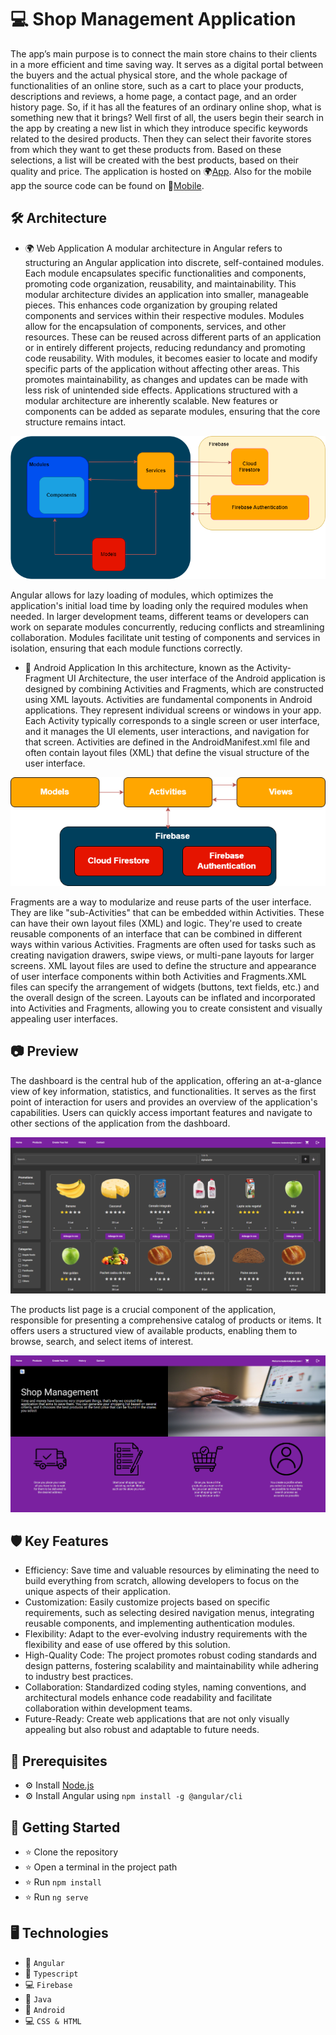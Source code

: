 # 💻 Shop Management Application
The app’s main purpose is to connect the main store chains to their clients in a more efficient and time saving way. It serves as a digital portal between the buyers and the actual physical store, and the whole package of functionalities of an online store, such as a cart to place your products, descriptions and reviews, a home page, a contact page, and an order history page.
So, if it has all the features of an ordinary online shop, what is something new that it brings? Well first of all, the users begin their search in the app by creating a new list in which they introduce specific keywords related to the desired products. Then they can select their favorite stores from which they want to get these products from. Based on these selections, a list will be created with the best products, based on their quality and price. 
The application is hosted on 🌍[App](https://shopmanagement-af64b.web.app/).
Also for the mobile app the source code can be found on 📱[Mobile](https://github.com/Piciorus-Ovidiu-Mihai/ShopManagement/tree/main/shop-management-android).

## 🛠️ Architecture
* 🌍 Web Application
A modular architecture in Angular refers to structuring an Angular application into discrete, self-contained modules. Each module encapsulates specific functionalities and components, promoting code organization, reusability, and maintainability.
This modular architecture divides an application into smaller, manageable pieces. This enhances code organization by grouping related components and services within their respective modules. Modules allow for the encapsulation of components, services, and other resources. These can be reused across different parts of an application or in entirely different projects, reducing redundancy and promoting code reusability.
With modules, it becomes easier to locate and modify specific parts of the application without affecting other areas. This promotes maintainability, as changes and updates can be made with less risk of unintended side effects.
Applications structured with a modular architecture are inherently scalable. New features or components can be added as separate modules, ensuring that the core structure remains intact.

<p align="center">
 <img src="https://github.com/Piciorus-Ovidiu-Mihai/Photos/blob/master/diagrama-arhitectura-new-new.png">
</p>

Angular allows for lazy loading of modules, which optimizes the application's initial load time by loading only the required modules when needed.
In larger development teams, different teams or developers can work on separate modules concurrently, reducing conflicts and streamlining collaboration.
Modules facilitate unit testing of components and services in isolation, ensuring that each module functions correctly.

* 📱 Android Application
In this architecture, known as the Activity-Fragment UI Architecture, the user interface of the Android application is designed by combining Activities and Fragments, which are constructed using XML layouts.
Activities are fundamental components in Android applications. They represent individual screens or windows in your app. Each Activity typically corresponds to a single screen or user interface, and it manages the UI elements, user interactions, and navigation for that screen.
Activities are defined in the AndroidManifest.xml file and often contain layout files (XML) that define the visual structure of the user interface.

<p align="center">
 <img src="https://github.com/Piciorus-Ovidiu-Mihai/Photos/blob/master/diagram-android-new-new.png">
</p>

Fragments are a way to modularize and reuse parts of the user interface. They are like "sub-Activities" that can be embedded within Activities.
These can have their own layout files (XML) and logic. They're used to create reusable components of an interface that can be combined in different ways within various Activities.
Fragments are often used for tasks such as creating navigation drawers, swipe views, or multi-pane layouts for larger screens.
XML layout files are used to define the structure and appearance of user interface components within both Activities and Fragments.XML files can specify the arrangement of widgets (buttons, text fields, etc.) and the overall design of the screen. 
Layouts can be inflated and incorporated into Activities and Fragments, allowing you to create consistent and visually appealing user interfaces.

## 📷 Preview  
The dashboard is the central hub of the application, offering an at-a-glance view of key information, statistics, and functionalities. It serves as the first point of interaction for users and provides an overview of the application's capabilities. Users can quickly access important features and navigate to other sections of the application from the dashboard.

<p align="center">
 <img src="https://github.com/Piciorus-Ovidiu-Mihai/Shop-Mangement-Presentation/blob/main/sp-preview-1.png">
</p>

The products list page is a crucial component of the application, responsible for presenting a comprehensive catalog of products or items. It offers users a structured view of available products, enabling them to browse, search, and select items of interest.
<p align="center">
 <img src="https://github.com/Piciorus-Ovidiu-Mihai/Shop-Mangement-Presentation/blob/main/sp-preview-dashboard.png">
</p>

## 🛡️ Key Features
* Efficiency: Save time and valuable resources by eliminating the need to build everything from scratch, allowing developers to focus on the unique aspects of their application.
* Customization: Easily customize projects based on specific requirements, such as selecting desired navigation menus, integrating reusable components, and implementing authentication modules.
* Flexibility: Adapt to the ever-evolving industry requirements with the flexibility and ease of use offered by this solution.
* High-Quality Code: The project promotes robust coding standards and design patterns, fostering scalability and maintainability while adhering to industry best practices.
* Collaboration: Standardized coding styles, naming conventions, and architectural models enhance code readability and facilitate collaboration within development teams.
* Future-Ready: Create web applications that are not only visually appealing but also robust and adaptable to future needs.

## 💽 Prerequisites
* ⚙️ Install [Node.js](https://nodejs.org/en/download/)
* ⚙️ Install Angular using `npm install -g @angular/cli`

## 🚀 Getting Started
* ⭐ Clone the repository
* ⭐ Open a terminal in the project path
* ⭐ Run `npm install`
* ⭐ Run `ng serve`

## 🖥️ Technologies
* 💽 `Angular`
* 💽 `Typescript`
* 💻 `Firebase`
* 💽 `Java`
* 💽 `Android`
* 💻 `CSS & HTML`
